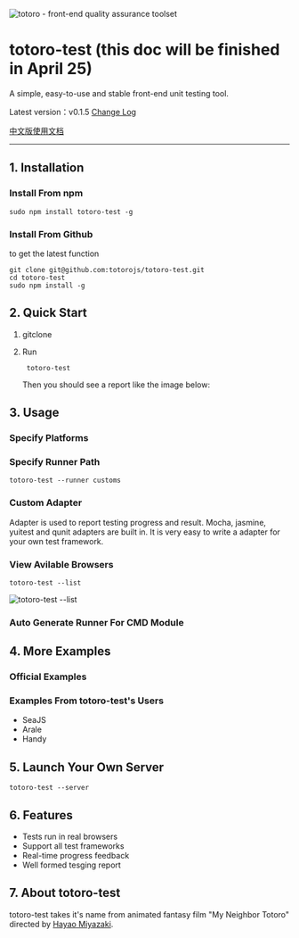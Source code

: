 ![totoro - front-end quality assurance toolset](https://f.cloud.github.com/assets/340282/401517/4563cedc-a8dd-11e2-814d-36494351adfa.jpg)

# totoro-test (this doc will be finished in April 25)

A simple, easy-to-use and stable front-end unit testing tool.

Latest version：v0.1.5 [Change Log](https://github.com/totorojs/totoro-test/wiki/change-log)

[中文版使用文档](README.cn.md)

---

## 1. Installation

### Install From npm

    sudo npm install totoro-test -g

### Install From Github

to get the latest function

    git clone git@github.com:totorojs/totoro-test.git
    cd totoro-test
    sudo npm install -g

## 2. Quick Start

1. gitclone

2. Run

        totoro-test

    Then you should see a report like the image below:

    
## 3. Usage

### Specify Platforms



### Specify Runner Path

    totoro-test --runner customs

### Custom Adapter

Adapter is used to report testing progress and result. Mocha, jasmine, yuitest and qunit adapters are built in. It is very easy to write a adapter for your own test framework.

### View Avilable Browsers

    totoro-test --list

![totoro-test --list](https://f.cloud.github.com/assets/340282/401524/8bf080fc-a8dd-11e2-9188-5b0ff30280bb.png)

### Auto Generate Runner For CMD Module


## 4. More Examples

### Official Examples

### Examples From totoro-test's Users

- SeaJS
- Arale
- Handy

## 5. Launch Your Own Server

    totoro-test --server

## 6. Features

- Tests run in real browsers
- Support all test frameworks
- Real-time progress feedback
- Well formed tesging report

## 7. About totoro-test

totoro-test takes it's name from animated fantasy film "My Neighbor Totoro" directed by [Hayao Miyazaki](http://en.wikipedia.org/wiki/Hayao_Miyazaki).


